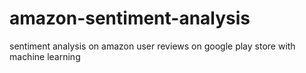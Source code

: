 # amazon-sentiment-analysis
sentiment analysis on amazon user reviews on google play store with machine learning
